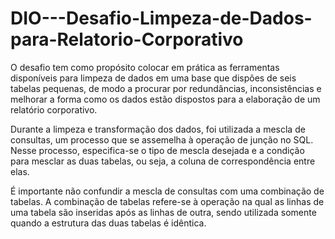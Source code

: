 # DIO---Desafio-Limpeza-de-Dados-para-Relatorio-Corporativo

O desafio tem como propósito colocar em prática as ferramentas disponíveis para limpeza de dados em uma base que dispões de seis tabelas pequenas, de modo a procurar por redundâncias, inconsistências e melhorar a forma como os dados estão dispostos para a elaboração de um relatório corporativo.

Durante a limpeza e transformação dos dados, foi utilizada a mescla de consultas, um processo que se assemelha à operação de junção no SQL. Nesse processo, especifica-se o tipo de mescla desejada e a condição para mesclar as duas tabelas, ou seja, a coluna de correspondência entre elas.

É importante não confundir a mescla de consultas com uma combinação de tabelas. A combinação de tabelas refere-se à operação na qual as linhas de uma tabela são inseridas após as linhas de outra, sendo utilizada somente quando a estrutura das duas tabelas é idêntica.